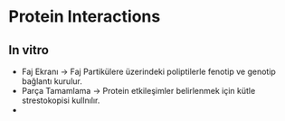 # Protein Interactions

## In vitro

* Faj Ekranı -> Faj Partikülere üzerindeki poliptilerle fenotip ve genotip bağlantı kurulur.
* Parça Tamamlama -> Protein etkileşimler belirlenmek için kütle strestokopisi kullnılır.
* 

